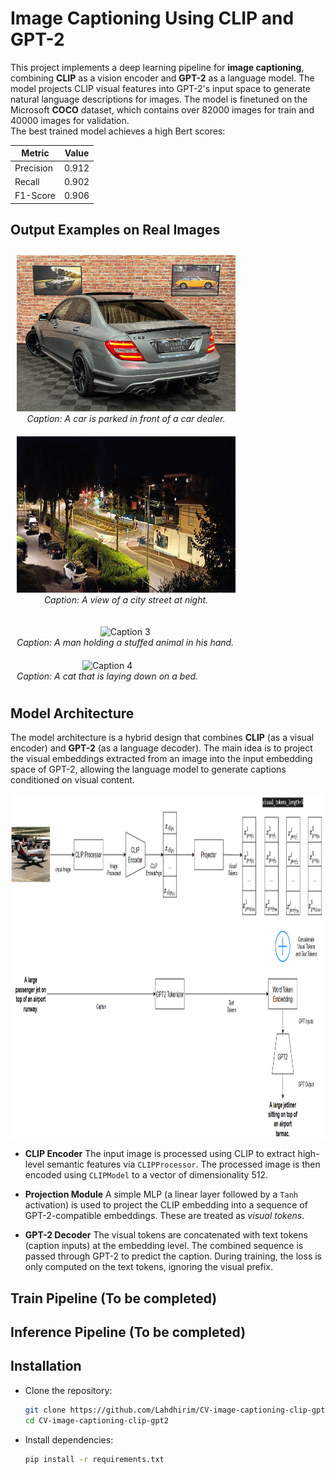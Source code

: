 # Image Captioning Using CLIP and GPT-2

This project implements a deep learning pipeline for **image captioning**, combining **CLIP** as a vision encoder and **GPT-2** as a language model. The model projects CLIP visual features into GPT-2's input space to generate natural language descriptions for images. The model is finetuned on the Microsoft **COCO** dataset, which contains over 82000 images for train and 40000 images for validation.\
The best trained model achieves a high Bert scores:

<div align="center">

| Metric | Value |
| --------- | ------ |
| Precision | 0.912 |
| Recall | 0.902 |
| F1-Score | 0.906 |

</div>

## Output Examples on Real Images

<p align="center">

  <div style="display: inline-block; text-align: center; margin: 10px;">
    <img src="data/inference_images/amg_c63.jpg" alt="Caption 1" width="350" height="250"/>
    <div><em>Caption: A car is parked in front of a car dealer.</em></div>
  </div>

  <div style="display: inline-block; text-align: center; margin: 10px;">
    <img src="data/inference_images/antibes.jpg" alt="Caption 2" width="350" height="250"/>
    <div><em>Caption: A view of a city street at night.</em></div>
  </div>

</p>

<p align="center">

  <div style="display: inline-block; text-align: center; margin: 10px;">
    <img src="data/inference_images/baby_yoda.jpg" alt="Caption 3" width="350" height="250"/>
    <div><em>Caption: A man holding a stuffed animal in his hand.</em></div>
  </div>

  <div style="display: inline-block; text-align: center; margin: 10px;">
    <img src="data/inference_images/bibi.jpg" alt="Caption 4" width="350" height="250"/>
    <div><em>Caption: A cat that is laying down on a bed.</em></div>
  </div>

</p>

## Model Architecture

The model architecture is a hybrid design that combines **CLIP** (as a visual encoder) and **GPT-2** (as a language decoder). The main idea is to project the visual embeddings extracted from an image into the input embedding space of GPT-2, allowing the language model to generate captions conditioned on visual content.

<div style="text-align: center;">
    <img src="assets/model_architecture.png" alt="CV" width="950", height="550"/>
</div>

- **CLIP Encoder**
  The input image is processed using CLIP to extract high-level semantic features via `CLIPProcessor`. The processed image is then encoded using `CLIPModel` to a vector of dimensionality 512.

- **Projection Module**
  A simple MLP (a linear layer followed by a `Tanh` activation) is used to project the CLIP embedding into a sequence of GPT-2-compatible embeddings. These are treated as *visual tokens*.

- **GPT-2 Decoder**
  The visual tokens are concatenated with text tokens (caption inputs) at the embedding level. The combined sequence is passed through GPT-2 to predict the caption. During training, the loss is only computed on the text tokens, ignoring the visual prefix.

## Train Pipeline (To be completed)

## Inference Pipeline (To be completed)

## Installation

- Clone the repository:

    ```bash
    git clone https://github.com/Lahdhirim/CV-image-captioning-clip-gpt2.git
    cd CV-image-captioning-clip-gpt2
    ```

- Install dependencies:

    ```bash
    pip install -r requirements.txt
    ```

